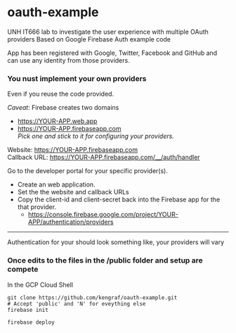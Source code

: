 # oauth-example

UNH IT666 lab to investigate the user experience with multiple OAuth providers
Based on Google Firebase Auth example code

App has been registered with Google, Twitter, Facebook and GitHub and can use any identity from those providers.

### You nust implement your own providers
Even if you reuse the code provided.  

*Caveat*: Firebase creates two domains
- https://YOUR-APP.web.app
- https://YOUR-APP.firebaseapp.com  
*Pick one and stick to it for configuring your providers.*

Website: https://YOUR-APP.firebaseapp.com  
Callback URL: https://YOUR-APP.firebaseapp.com/__/auth/handler

Go to the developer portal for your specific provider(s).
- Create an web application.
- Set the the website and callback URLs
- Copy the client-id and client-secret back into the Firebase app for the that provider.
  - https://console.firebase.google.com/project/YOUR-APP/authentication/providers
---
Authentication for your should look something like, your providers will vary
[](./fire-auth.png)

### Once edits to the files in the /public folder and setup are compete
In the GCP Cloud Shell
```
git clone https://github.com/kengraf/oauth-example.git
# Accept 'public' and 'N' for eveything else
firebase init
```
```
firebase deploy
```

